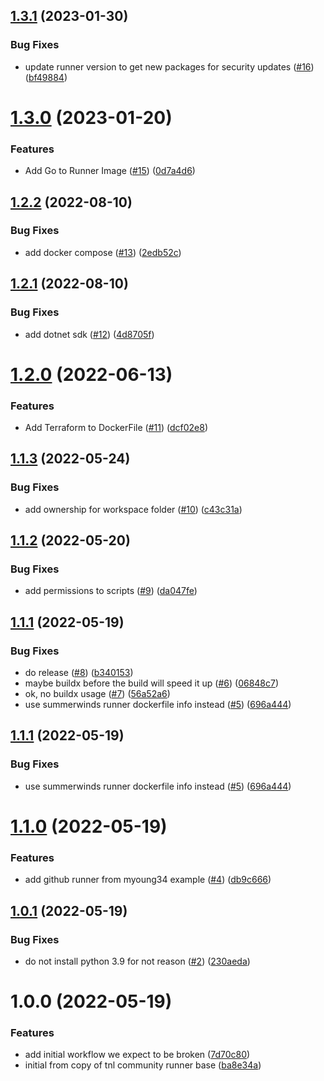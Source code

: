 ## [1.3.1](https://github.com/catalystcommunity/catalyst-runner-image/compare/v1.3.0...v1.3.1) (2023-01-30)


### Bug Fixes

* update runner version to get new packages for security updates ([#16](https://github.com/catalystcommunity/catalyst-runner-image/issues/16)) ([bf49884](https://github.com/catalystcommunity/catalyst-runner-image/commit/bf49884576fc09b09f8601068b6f4b1779285300))

# [1.3.0](https://github.com/catalystcommunity/catalyst-runner-image/compare/v1.2.2...v1.3.0) (2023-01-20)


### Features

* Add Go to Runner Image ([#15](https://github.com/catalystcommunity/catalyst-runner-image/issues/15)) ([0d7a4d6](https://github.com/catalystcommunity/catalyst-runner-image/commit/0d7a4d6bfee033ef103c72a850ec2df62cee7da2))

## [1.2.2](https://github.com/catalystcommunity/catalyst-runner-image/compare/v1.2.1...v1.2.2) (2022-08-10)


### Bug Fixes

* add docker compose ([#13](https://github.com/catalystcommunity/catalyst-runner-image/issues/13)) ([2edb52c](https://github.com/catalystcommunity/catalyst-runner-image/commit/2edb52c385ec7b2721027a80dfd15838f49cc353))

## [1.2.1](https://github.com/catalystcommunity/catalyst-runner-image/compare/v1.2.0...v1.2.1) (2022-08-10)


### Bug Fixes

* add dotnet sdk ([#12](https://github.com/catalystcommunity/catalyst-runner-image/issues/12)) ([4d8705f](https://github.com/catalystcommunity/catalyst-runner-image/commit/4d8705f8013444dc5a621f73751651a5558b38cf))

# [1.2.0](https://github.com/catalystcommunity/catalyst-runner-image/compare/v1.1.3...v1.2.0) (2022-06-13)


### Features

* Add Terraform to DockerFile ([#11](https://github.com/catalystcommunity/catalyst-runner-image/issues/11)) ([dcf02e8](https://github.com/catalystcommunity/catalyst-runner-image/commit/dcf02e831e6838ffb227a64e898178ff99e355e2))

## [1.1.3](https://github.com/catalystcommunity/catalyst-runner-image/compare/v1.1.2...v1.1.3) (2022-05-24)


### Bug Fixes

* add ownership for workspace folder ([#10](https://github.com/catalystcommunity/catalyst-runner-image/issues/10)) ([c43c31a](https://github.com/catalystcommunity/catalyst-runner-image/commit/c43c31a902779fb9d3031c4b7b7d55a8709635a5))

## [1.1.2](https://github.com/catalystcommunity/catalyst-runner-image/compare/v1.1.1...v1.1.2) (2022-05-20)


### Bug Fixes

* add permissions to scripts ([#9](https://github.com/catalystcommunity/catalyst-runner-image/issues/9)) ([da047fe](https://github.com/catalystcommunity/catalyst-runner-image/commit/da047fe51019aa040ee9231ccc086fd0678737ea))

## [1.1.1](https://github.com/catalystcommunity/catalyst-runner-image/compare/v1.1.0...v1.1.1) (2022-05-19)


### Bug Fixes

* do release ([#8](https://github.com/catalystcommunity/catalyst-runner-image/issues/8)) ([b340153](https://github.com/catalystcommunity/catalyst-runner-image/commit/b34015309d96b7647acfc3a99628b3158c505c4d))
* maybe buildx before the build will speed it up ([#6](https://github.com/catalystcommunity/catalyst-runner-image/issues/6)) ([06848c7](https://github.com/catalystcommunity/catalyst-runner-image/commit/06848c7650e5a97dc3ae5afc5451258fd62d31ae))
* ok, no buildx usage ([#7](https://github.com/catalystcommunity/catalyst-runner-image/issues/7)) ([56a52a6](https://github.com/catalystcommunity/catalyst-runner-image/commit/56a52a6f279a4b1d05025b74a047391b47cdaef8))
* use summerwinds runner dockerfile info instead ([#5](https://github.com/catalystcommunity/catalyst-runner-image/issues/5)) ([696a444](https://github.com/catalystcommunity/catalyst-runner-image/commit/696a444517c0a5fbb77ebc3aff98d52697c53e65))

## [1.1.1](https://github.com/catalystcommunity/catalyst-runner-image/compare/v1.1.0...v1.1.1) (2022-05-19)


### Bug Fixes

* use summerwinds runner dockerfile info instead ([#5](https://github.com/catalystcommunity/catalyst-runner-image/issues/5)) ([696a444](https://github.com/catalystcommunity/catalyst-runner-image/commit/696a444517c0a5fbb77ebc3aff98d52697c53e65))

# [1.1.0](https://github.com/catalystcommunity/catalyst-runner-image/compare/v1.0.1...v1.1.0) (2022-05-19)


### Features

* add github runner from myoung34 example ([#4](https://github.com/catalystcommunity/catalyst-runner-image/issues/4)) ([db9c666](https://github.com/catalystcommunity/catalyst-runner-image/commit/db9c666c8f4d6c244d123d15ce811ab4e5fd11e3))

## [1.0.1](https://github.com/catalystcommunity/catalyst-runner-image/compare/v1.0.0...v1.0.1) (2022-05-19)


### Bug Fixes

* do not install python 3.9 for not reason ([#2](https://github.com/catalystcommunity/catalyst-runner-image/issues/2)) ([230aeda](https://github.com/catalystcommunity/catalyst-runner-image/commit/230aeda5924ef02f3700638962e2eca30336905e))

# 1.0.0 (2022-05-19)


### Features

* add initial workflow we expect to be broken ([7d70c80](https://github.com/catalystcommunity/catalyst-runner-image/commit/7d70c80fc492fb5e82a0423bd75867eec0dd35bd))
* initial from copy of tnl community runner base ([ba8e34a](https://github.com/catalystcommunity/catalyst-runner-image/commit/ba8e34a31457533e66a88c4645e60ad57baa3008))
